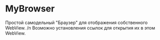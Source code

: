 # MyBrowser

Простой самодельный "Браузер" для отображения собственного WebView. /n Возможно установления ссылок для открытия их в этом WebView.
